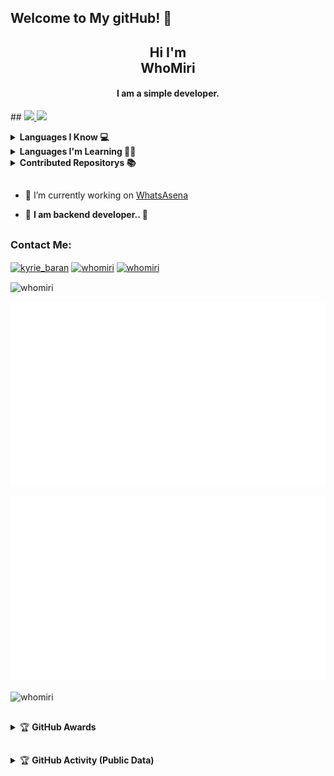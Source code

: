 ## Welcome to My gitHub! 👋 
<h2 align="center">Hi I'm <br>WhoMiri</h1>
<h4 align="center">I am a simple developer.</h3>
##

  </a>
  <a href="https://github.com/whomiri?tab=stars">
    <img src="https://img.shields.io/github/stars/whomiri?color=ff69b4&label=Stargazers&style=plastic">

  </a>
  <a href="https://github.com/whomiri?tab=followers">
    <img src="https://img.shields.io/github/followers/whomiri?color=ff69b4&label=Followers&style=plastic">

  </a>
</p>

<details>
  <summary><b>Languages I Know 💻</b></summary><br/>

| Language   | Degree   |
| ---        | ---      |
| Javascript | SSS      |
| Python     | SSS (AI) |
| HTML       | A        |
| Typescript | B        |
| CSS        | B        |

##
#### Degree Table 

| Degree | Point |
| ---    | ---   |
| SSS    | +95   |
| SS     | +90   |
| S      | +85   |
| A+     | +80   |
| A      | +70   |
| B+     | +60   |
| B      | +50   |
| C      | +40   |
| D      | +30   |
| F      | <30   |
</details>

<details>
  <summary><b>Languages ​​I'm Learning 🙇🏻</b></summary><br/>

| Language   | Status   |
| ---        | ---      |
| Emacs Lisps| ✅       |
| Java       | ✅       |
| Make       | ✅       |
| Assembly   | ✅       |
| MediaWiki  | ✅       |
</details>

<details>
  <summary><b>Contributed Repositorys 📚</b></summary><br/>

| Repository     | Link     |
| ---            | ---      |
| CoffeeHouse-JavaScript-API-Wrapper | https://github.com/intellivoid/CoffeeHouse-JavaScript-API-Wrapper       |
| node-fluent-ffmpeg | https://github.com/fluent-ffmpeg/node-fluent-ffmpeg |
| google-this | https://github.com/LuanRT/google-this |

</details>

##

- 🔭 I’m currently working on [WhatsAsena](https://github.com/)

- 💫 **I am backend developer.. 🌆**

##

<h3 align="left">Contact Me:</h3>
<p align="left">
<a href="https://twitter.com/whomiri" target="blank"><img align="center" src="https://www.freepnglogos.com/uploads/twitter-logo-png/twitter-bird-symbols-png-logo-0.png" alt="kyrie_baran  " height="54" width="54" /></a>
<a href="https://instagram.com/whomiri" target="blank"><img align="center" src="https://www.freepnglogos.com/uploads/instagram-logo-png-transparent-0.png" alt="whomiri" height="54" width="54" /></a>
<a href="mailto:whomirimv@gmail.com" target="blank"><img align="center" src="https://www.freepnglogos.com/uploads/gmail-email-logo-png-16.png" alt="whomiri" height="50" width="60" /></a>

</p>

<p><img align="center" src="https://github-readme-stats.vercel.app/api/top-langs?username=phaticusthiccy&show_icons=true&layout=compact&theme=nightowl" alt="whomiri" /></p>

![Thiccy](https://github.com/phaticusthiccy/Statics/blob/master/generated/languages.svg)

![Thiccy](https://github.com/phaticusthiccy/Statics/blob/master/generated/overview.svg)

<p><img align="center" src="https://github-readme-streak-stats.herokuapp.com/?user=whomiri&theme=nightowl" alt="whomiri" /></p>
</details>

##

<details>
    <summary>&#127942 <b>GitHub Awards</b></summary><br/>

![Github Trophy](https://github-profile-trophy.vercel.app/?username=whomiri)

</details>

##

<details>
    <summary>&#127942 <b>GitHub Activity (Public Data)</b></summary><br/>

##

<details>
    <summary><b>About Me ☄️</b></summary><br/>
Hi, my name is Miri

I am Developer. My real thing to do creating artificial brains, neural tools. 

</details>
